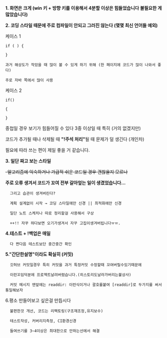 <!--사람마다 성향, 스타일이 다르듯이 꼭 뭔가 해야 된다가 없다
물론 괴랄 하지 않으면
++ 이문서는 주로 생산적인 얘기가 되지 않을 수 있습니다-->


 <strong>1. 화면은 크게 (win 키 + 방향 키를 이용해서 4분할 이상은 힘들었습니다 불필요한 게 많았습니다)</strong>

 <strong>2. 코딩 스타일 때문에 주로 컴파일이 안되고 그러진 않는다 (몇몇 최신 언어들 예외)</strong>

케이스 1

    if ( ) {

    }

    과거 해상도가 작았을 때 많이 볼 수 있게 하기 위해 (한 페이지에 코드가 많이 나와서 좋다)

    주로 자바 쪽에서 많이 사용

케이스 2

    if()

    {

    }

   중첩일 경우 보기가 힘들어질 수 있다 3중 이상일 때 특히 (거의 없겠지만)<br>

   코드가 추가될 때나 삭제될 때 <strong>"!주석 처리"</strong>될 때 문제가 덜 생긴다 (개인차)<br>

   필요에 따라 쓰는 편이 제일 좋을 거 같습니다.<br>

   <strong>3. 일단 짜고 보는 스타일</strong>

   <del>~~-알고리즘에 익숙하거나 가급적 쉬운 코드일 경우 괜찮을지 모르나~~</del>

   <strong>주로 오류 생겨서 코드가 꼬여 전부 갈아엎는 일이 생겼었습니다...</strong>

      그리고 습관이 생겨버린다?
      
      계획 설계없이 시작 → 코딩 스타일에만 신경 || 최적화에만 신경
      
      일단 노트 스케치나 따로 정리할걸 사용해서 구상

      ++!! 자꾸 하다보면 오기가생겨서 자꾸 고집이생겨버립니다ㅠㅠ.

   <strong>4.테스트 + !백업은 매일</strong>

      다 짠다음 테스트보단 중간중간 확인 

   <strong>5."간단한설명"이라도 확실히 (커밋)</strong>
   
      깃허브 커밋일경우 특히 커밋을 과거 특정커밋 수정할때 꼬여버릴수있기때문에

      이런꼬임덕분에 프로젝트날려버렸습니다.(히스토리도날라가버리는불상사)
      
      커밋 메시지 맨앞에는 readdir: 이런식이거나 괄호를붙여 [readdir]로 두가지를 써서 통일해보자
       
   <string>6.평소 만들어보고 싶은걸 만듭시다</strong>
       
      불편한것 개선, 코드는 리팩토링(구조재조정,유지보수)
      
      테스트작성, 커버리지측정, CI환경신경
      
      들여쓰기를 3~4이상은 최대한으로 안하는선에서 해결
 <!--+ 아래사람이 ~씨 ->하대 무조건 요체 -> 하대체 (기본버릇) -->

